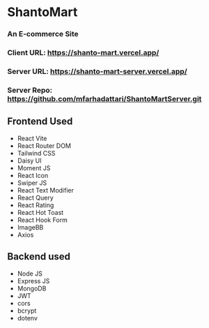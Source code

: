 # ShantoMart
### An E-commerce Site

### Client URL: https://shanto-mart.vercel.app/
### Server URL: https://shanto-mart-server.vercel.app/
### Server Repo: https://github.com/mfarhadattari/ShantoMartServer.git
## Frontend Used
* React Vite
* React Router DOM
* Tailwind CSS
* Daisy UI
* Moment JS
* React Icon
* Swiper JS
* React Text Modifier
* React Query
* React Rating
* React Hot Toast
* React Hook Form
* ImageBB
* Axios


## Backend used
* Node JS
* Express JS
* MongoDB
* JWT
* cors
* bcrypt
* dotenv